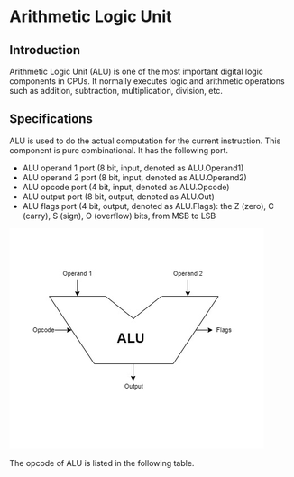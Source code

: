 # Arithmetic Logic Unit

## Introduction
Arithmetic Logic Unit (ALU) is one of the most important digital logic components in CPUs. It normally executes logic and arithmetic operations such as addition, subtraction, multiplication, division, etc.
## Specifications
ALU is used to do the actual computation for the current instruction. This component is pure combinational. It has the following port. 
- ALU operand 1 port (8 bit, input, denoted as ALU.Operand1)
- ALU operand 2 port (8 bit, input, denoted as ALU.Operand2)
- ALU opcode port (4 bit, input, denoted as ALU.Opcode)
- ALU output port (8 bit, output, denoted as ALU.Out)
- ALU flags port (4 bit, output, denoted as ALU.Flags): the Z (zero), C (carry), S (sign), O (overflow) bits, from MSB to LSB

![alt text](image/ALU.jpg)

The opcode of ALU is listed in the following table.
